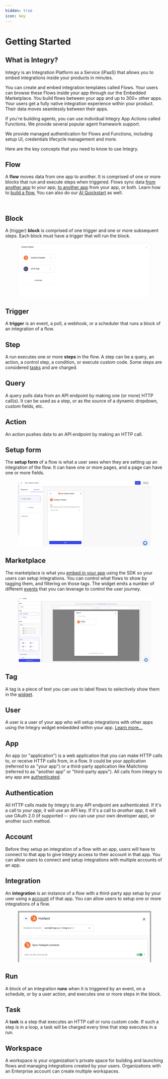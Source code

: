 ```yaml
---
hidden: true
icon: key
---
```


# Getting Started

## What is Integry? <a href="#h_01hqnsten2zpbbqw08fwb0psje" id="h_01hqnsten2zpbbqw08fwb0psje"></a>

Integry is an Integration Platform as a Service (iPaaS) that allows you to embed integrations inside your products in minutes.

You can create and embed integration templates called Flows. Your users can browse these Flows inside your app through our the Embedded Marketplace. You build flows between your app and up to 300+ other apps. Your users get a fully native integration experience within your product. Their data moves seamlessly between their apps.

If you're building agents, you can use individual Integry App Actions called Functions. We provide several popular agent framework support.&#x20;

We provide managed authentication for Flows and Functions, including setup UI, credentials lifecycle management and more.



Here are the key concepts that you need to know to use Integry.

## Flow <a href="#h_01hnbfr5vv3pygsg5gddx48qdc" id="h_01hnbfr5vv3pygsg5gddx48qdc"></a>

A **flow** moves data from one app to another. It is comprised of one or more blocks that run and execute steps when triggered. Flows sync data [from another app](../flows/markdown/sync-data-from-another-app-to-your-app.md) to your app, [to another app](../flows/markdown/sync-data-to-another-app-from-your-app.md) from your app, or both. Learn how to [build a flow.](../flows/editor.md) You can also do our [AI Quickstart](https://docs.integry.ai/hc/en-us/articles/28305439384473-AI-Quickstart) as well.

<figure><img src="https://docs.integry.ai/hc/article_attachments/28183793226649" alt=""><figcaption></figcaption></figure>



## Block <a href="#h_01hnbfr93q0v3w0d65rg0mgacj" id="h_01hnbfr93q0v3w0d65rg0mgacj"></a>

A (trigger) **block** is comprised of one trigger and one or more subsequent steps. Each block must have a trigger that will run the block.

<figure><img src="../.gitbook/assets/image (4) (1).png" alt=""><figcaption></figcaption></figure>

## Trigger <a href="#h_01hnbh26nyfh3rkp2jd3gwwcnp" id="h_01hnbh26nyfh3rkp2jd3gwwcnp"></a>

A **trigger** is an event, a poll, a webhook, or a scheduler that runs a block of an integration of a flow.

## Step <a href="#h_01hnbh34tmjhr6bt4zt1datn1c" id="h_01hnbh34tmjhr6bt4zt1datn1c"></a>

A run executes one or more **steps** in the flow. A step can be a query, an action, a control step, a condition, or execute custom code. Some steps are considered [tasks](key-concepts.md#h_01hnbhz2dst2q97m0pn2en40xj) and are charged.

## Query <a href="#h_01hnbhrzmymy75tjrbm82s9yzg" id="h_01hnbhrzmymy75tjrbm82s9yzg"></a>

A query pulls data from an API endpoint by making one (or more) HTTP call(s). It can be used as a step, or as the source of a dynamic dropdown, custom fields, etc.

## Action <a href="#h_01hnbhs1k1cn1knfzgcx5tqvdj" id="h_01hnbhs1k1cn1knfzgcx5tqvdj"></a>

An action pushes data to an API endpoint by making an HTTP call.

## Setup form <a href="#h_01hnbh34tk0tzxzq6zrwrktvm4" id="h_01hnbh34tk0tzxzq6zrwrktvm4"></a>

The **setup form** of a flow is what a user sees when they are setting up an integration of the flow. It can have one or more pages, and a page can have one or more fields.

<figure><img src="../.gitbook/assets/image (5) (1).png" alt=""><figcaption></figcaption></figure>

## Marketplace <a href="#h_01hnbh34tm0bzhbpt0k9p0gnqd" id="h_01hnbh34tm0bzhbpt0k9p0gnqd"></a>

The marketplace is what you [embed in your app](broken-reference) using the SDK so your users can setup integrations. You can control what flows to show by tagging them, and filtering on those tags. The widget emits a number of different [events](../apis-and-sdks/js-sdk-reference/events.md) that you can leverage to control the user journey.

<figure><img src="../.gitbook/assets/image (6) (1).png" alt=""><figcaption></figcaption></figure>

## Tag <a href="#h_01hnbk5zapq1tyf4ntsgmz8pss" id="h_01hnbk5zapq1tyf4ntsgmz8pss"></a>

A tag is a piece of text you can use to label flows to selectively show them in the [widget](broken-reference).

## User <a href="#h_01hnbk5zapk504515xhby98h3s" id="h_01hnbk5zapk504515xhby98h3s"></a>

A user is a user of your app who will setup integrations with other apps using the Integry widget embedded  within your app. [Learn more...](broken-reference)

## App <a href="#h_01hnbqkn50yx6g99ss7kk8v4ek" id="h_01hnbqkn50yx6g99ss7kk8v4ek"></a>

An app (or "application") is a web application that you can make HTTP calls to, or receive HTTP calls from, in a flow. It could be your application (referred to as "your app") or a third-party application like Mailchimp (referred to as "another app" or "third-party apps"). All calls from Integry to any app are [authenticated](key-concepts.md#h_01hnbqkn504cjnvrj2qb0drkwb).

## Authentication <a href="#h_01hnbqkn504cjnvrj2qb0drkwb" id="h_01hnbqkn504cjnvrj2qb0drkwb"></a>

All HTTP calls made by Integry to any API endpoint are authenticated. If it's a call to _your app_, it will use an API key. If it's a call to _another app_, it will use OAuth 2.0 (if supported -- you can use your own developer app), or another such method.

## Account <a href="#h_01hnbkcnwepqwy0cpan8nxb3gq" id="h_01hnbkcnwepqwy0cpan8nxb3gq"></a>

Before they setup an integration of a flow with an app, users will have to connect to that app to give Integry access to their account in that app. You can allow users to connect and setup integrations with multiple accounts of an app.&#x20;

## Integration <a href="#h_01hnbfrb883b2v83p77esmk0xn" id="h_01hnbfrb883b2v83p77esmk0xn"></a>

An **integration** is an instance of a flow with a third-party app setup by your user using a [account](key-concepts.md#h_01hnbkcnwepqwy0cpan8nxb3gq) of that app. You can allow users to setup one or more integrations of a flow.&#x20;

<figure><img src="../.gitbook/assets/image (7) (1).png" alt=""><figcaption></figcaption></figure>

## Run <a href="#h_01hnbfrd7hb30hzw0nc853fcxd" id="h_01hnbfrd7hb30hzw0nc853fcxd"></a>

A block of an integration **runs** when it is triggered by an event, on a schedule, or by a user action, and executes one or more steps in the block.

## Task <a href="#h_01hnbhz2dst2q97m0pn2en40xj" id="h_01hnbhz2dst2q97m0pn2en40xj"></a>

A **task** is a step that executes an HTTP call or runs custom code. If such a step is in a loop, a task will be charged every time that step executes in a run.

## Workspace <a href="#h_01hnjq030nre13cev40r2mxt2y" id="h_01hnjq030nre13cev40r2mxt2y"></a>

A workspace is your organization's private space for building and launching flows and managing integrations created by your users. Organizations with an Enterprise account can create multiple workspaces.&#x20;

